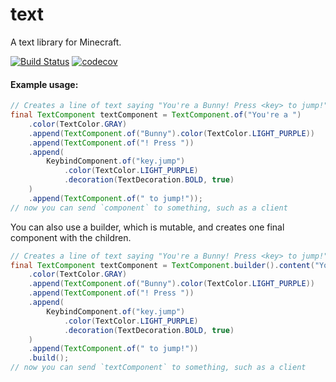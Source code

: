 # text

A text library for Minecraft.

[![Build Status](https://travis-ci.org/KyoriPowered/text.svg?branch=master)](https://travis-ci.org/KyoriPowered/text) [![codecov](https://codecov.io/gh/KyoriPowered/text/branch/master/graph/badge.svg)](https://codecov.io/gh/KyoriPowered/text)

#### Example usage:
```java
// Creates a line of text saying "You're a Bunny! Press <key> to jump!", with some colouring and styling.
final TextComponent textComponent = TextComponent.of("You're a ")
    .color(TextColor.GRAY)
    .append(TextComponent.of("Bunny").color(TextColor.LIGHT_PURPLE))
    .append(TextComponent.of("! Press "))
    .append(
        KeybindComponent.of("key.jump")
            .color(TextColor.LIGHT_PURPLE)
            .decoration(TextDecoration.BOLD, true)
    )
    .append(TextComponent.of(" to jump!"));
// now you can send `component` to something, such as a client
```

You can also use a builder, which is mutable, and creates one final component with the children.
```java
// Creates a line of text saying "You're a Bunny! Press <key> to jump!", with some colouring and styling.
final TextComponent textComponent = TextComponent.builder().content("You're a ")
    .color(TextColor.GRAY)
    .append(TextComponent.of("Bunny").color(TextColor.LIGHT_PURPLE))
    .append(TextComponent.of("! Press "))
    .append(
        KeybindComponent.of("key.jump")
            .color(TextColor.LIGHT_PURPLE)
            .decoration(TextDecoration.BOLD, true)
    )
    .append(TextComponent.of(" to jump!"))
	.build();
// now you can send `textComponent` to something, such as a client
```
